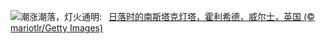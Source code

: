 ![](https://www.bing.com/th?id=OHR.SouthStackLight_ZH-CN5932471774_UHD.jpg&w=1000)潮涨潮落，灯火通明:&nbsp;&ensp;[日落时的南斯塔克灯塔，霍利希德，威尔士，英国 (© mariotlr/Getty Images)](https://www.bing.com/th?id=OHR.SouthStackLight_ZH-CN5932471774_UHD.jpg)
<br><br/>
